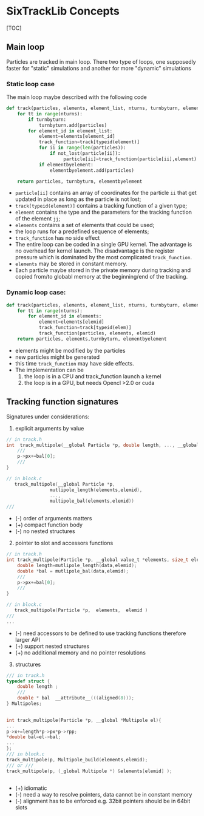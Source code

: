 # SixTrackLib Concepts

[TOC]

## Main loop

Particles are tracked in main loop. There two type of loops, one supposedly faster for "static" simulations and another for more "dynamic"  simulations

### Static loop case

The main loop maybe described with the following code

```python
def track(particles, elements, element_list, nturns, turnbyturn, elementbyelement):
    for tt in range(nturns):
        if turnbyturn:
            turnbyturn.add(particles)
        for element_id in element_list:
            element=elements[element_id]
            track_function=track[typeid(element)]
            for ii in range(len(particles)):
                if not_lost(particle[ii]):
                     particle[ii]=track_function(particle[ii],element)
            if elementbyelement:
                elementbyelement.add(particles)

    return particles, turnbyturn, elementbyelement
```

- `particle[ii]` contains an array of coordinates for the particle `ii` that get updated in place as long as the particle is not lost;
- `track[typeid(element)]` contains a tracking function of a given type;
- `element` contains the type and the parameters for the tracking function of the element `jj`;
- `elements` contains a set of elements that could be used;
- the loop runs for a predefined sequence of elements;
- `track_function` has no side effect
- The entire loop can be coded in a single GPU kernel. The advantage is no overhead for kernel launch. The disadvantage is the register pressure which is dominated by  the most complicated `track_function`.
- `elements` may be stored in constant memory.
- Each particle maybe stored in the private memory during tracking and copied from/to globabl memory at the beginning/end of the tracking.

### Dynamic loop case:

```python
def track(particles, elements, element_list, nturns, turnbyturn, elementbyelement):
    for tt in range(nturns):
        for element_id in elements:
            element=elements[elemid]
            track_function=track[typeid(elem)]
            track_function(particles, elements, elemid)
    return particles, elements,turnbyturn, elementbyelement
```

- elements might be modified by the particles
- new particles might be generated
- this time `track_function` may have side effects. 
- The implementation can be
  1. the loop is in a CPU and track_function launch a kernel
  2. the loop is in a GPU, but needs Opencl >2.0 or cuda

## Tracking function signatures

Signatures under considerations:

1. explicit arguments by value
```c
// in track.h
int  track_multipole(__global Particle *p, double length, ..., __global double* bal){
    ///
    p->px+=bal[0];
    ///
}

// in block.c
   track_multipole(__global Particle *p,
                mutlipole_length(elements,elemid),
                ...,
                multipole_bal(elements,elemid))
///


```
   - (-) order of arguments matters
   - (+) compact function body
   - (-) no nested structures
2. pointer to slot and accessors functions
```c
// in track.h
int track_multipole(Particle *p, __global value_t *elements, size_t elemid ){
    double length=mutlipole_length(data,elemid);
    double *bal = mutlipole_bal(data,elemid);
    ///
    p->px+=bal[0];
    ///
}

// in block.c
   track_multipole(Particle *p,  elements,  elemid )
///
...
```
   - (-) need accessors to be defined to use tracking functions therefore larger API
   - (+) support nested structures
   - (+) no additional memory and no pointer resolutions
3. structures
```c
/// in track.h
typedef struct {
    double length ;
    ///
    double * bal  __attribute__(((aligned(8)));
} Multipoles;
  

int track_multipole(Particle *p, __global *Multipole el){
...
p->x+=length*p->px*p->rpp;
*double bal=el->bal;
...
};
/// in block.c
track_multipole(p, Multipole_build(elements,elemid);
/// or ///
track_multipole(p, (_global Multipole *) &elements[elemid] );
       


```
   - (+) idiomatic
   - (-) need a way to resolve pointers, data cannot be in constant memory
   - (-) alignment has to be enforced e.g. 32bit pointers should be in 64bit slots

